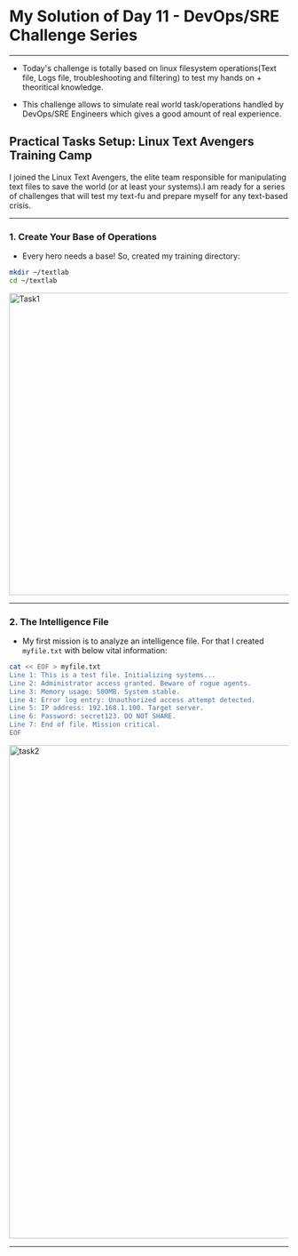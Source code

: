 #  My Solution of Day 11 - DevOps/SRE Challenge Series
---

- Today's challenge is totally based on linux filesystem operations(Text file, Logs file, troubleshooting and filtering) to test my hands on + theoritical knowledge. 

- This challenge allows to simulate real world task/operations handled by DevOps/SRE Engineers which gives a good amount of real experience.


## Practical Tasks Setup: Linux Text Avengers Training Camp

I joined the Linux Text Avengers, the elite team responsible for manipulating text files to save the world (or at least your systems).I am ready for a series of challenges that will test my text-fu and prepare myself for any text-based crisis.

---

### 1. Create Your Base of Operations

* Every hero needs a base! So, created my training directory:

```bash
mkdir ~/textlab
cd ~/textlab
```

<img width="3078" height="544" alt="Task1 " src="https://github.com/user-attachments/assets/a2057190-8153-4ed6-8ec7-515c82a369c9" />

---

### 2. The Intelligence File

* My first mission is to analyze an intelligence file. For that I created `myfile.txt` with below vital information:

```bash
cat << EOF > myfile.txt
Line 1: This is a test file. Initializing systems...
Line 2: Administrator access granted. Beware of rogue agents.
Line 3: Memory usage: 500MB. System stable.
Line 4: Error log entry: Unauthorized access attempt detected.
Line 5: IP address: 192.168.1.100. Target server.
Line 6: Password: secret123. DO NOT SHARE.
Line 7: End of file. Mission critical.
EOF
```
<img width="3148" height="888" alt="task2" src="https://github.com/user-attachments/assets/35f13740-25a4-4b84-b9ac-625f3b4cef08" />

---










